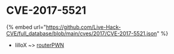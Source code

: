# CVE-2017-5521
{% embed url="https://github.com/Live-Hack-CVE/full_database/blob/main/cves/2017/CVE-2017-5521.json" %}

* lilloX ~> [routerPWN](https://www.alice-snow.ru/2017/database/cve-2017-5521/routerpwn-lillox)